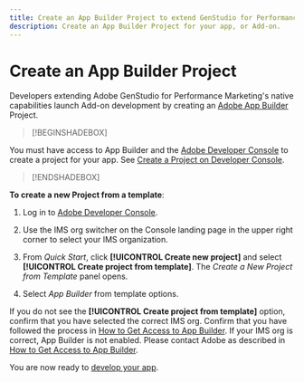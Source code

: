 ```yaml
---
title: Create an App Builder Project to extend GenStudio for Performance Marketing
description: Create an App Builder Project for your app, or Add-on.
---
```

# Create an App Builder Project

Developers extending Adobe GenStudio for Performance Marketing's native capabilities launch Add-on development by creating an [Adobe App Builder](https://developer.adobe.com/app-builder/) Project.

>[!BEGINSHADEBOX]

You must have access to App Builder and the [Adobe Developer Console](https://developer.adobe.com/developer-console/) to create a project for your app. See [Create a  Project on Developer Console](https://developer.adobe.com/app-builder/docs/getting_started/first_app#2-create-a-new-project-on-developer-console).

>[!ENDSHADEBOX] 

**To create a new Project from a template**:

1. Log in to [Adobe Developer Console](https://developer.adobe.com/developer-console/).

1. Use the IMS org switcher on the Console landing page in the upper right corner to select your IMS organization.

1. From _Quick Start_, click **[!UICONTROL Create new project]** and select **[!UICONTROL Create project from template]**. The _Create a New Project from Template_ panel opens.

1. Select _App Builder_ from template options.

If you do not see the **[!UICONTROL Create project from template]** option, confirm that you have selected the correct IMS org. Confirm that you have followed the process in [How to Get Access to App Builder](https://developer.adobe.com/app-builder/docs/overview/getting_access/). If your IMS org is correct, App Builder is not enabled. Please contact Adobe as described in [How to Get Access to App Builder](https://developer.adobe.com/app-builder/docs/overview/getting_access/).

You are now ready to [develop your app](create-app.md).
